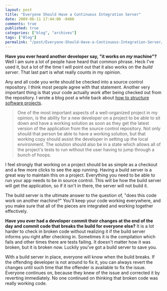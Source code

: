 ```yaml
---
layout: post
title: "Everyone Should Have a Continuous Integration Server"
date: 2009-06-11 17:44:00 -0400
comments: true
published: true
categories: ["blog", "archives"]
tags: ["Blog"]
permalink: "/post/Everyone-Should-Have-a-Continuous-Integration-Server/"
---
```

<!-- more -->

<p><strong>Have you ever heard another developer say, "it works on <em>my</em> machine"?</strong> Well I am sure a lot of people have heard that common phrase. Heck I've used it, but a lot of the time I will point out that it also works on the <em>build server</em>. That last part is what really counts in my opinion.</p>
<p>Any and all code you write should be checked into a source control repository. I think most people agree with that statement. Another very important thing is that your code actually <em>work</em> after being checked out from the repository. I wrote a blog post a while back about <a href="/post/2009/02/12/Organizing-Software-Projects.aspx" target="_blank">how to structure software projects</a>.</p>
<blockquote>
<p>One of the most important aspects of a well-organized project in my opinion, is the ability for a new developer on a project to be able to sit down and have a working solution as soon as they get the latest version of the application from the source control repository. Not only should that person be able to have a working solution, but that working copy should assist the developer in setting up the local environment. The solution should also be in a state which allows all of the project's tests to run without the user having to jump through a bunch of hoops.</p>
</blockquote>
<p>I feel strongly that working on a project should be as simple as a checkout and a few more clicks to see the app running. Having a build server is a great way to maintain this on a project. Everything you need to be able to run your app needs to be in source control. This will be how the build server will get the application, so if it isn't in there, the server will not build it.</p>
<p>The build server is the ultimate answer to the question of, "does this code work on another machine?" You'll keep your code working everywhere, and you make sure that all of the pieces are integrated and working together effectively.</p>
<p><strong>Have you ever had a developer commit their changes at the end of the day and commit code that breaks the build for everyone else?</strong> It is a lot harder to check in broken code without realizing it if the build server informs you right after checking in. Sometimes it is the compilation which fails and other times there are tests failing. It doesn't matter how it was broken, but it is broken now. Luckily you've got a build server to save you.</p>
<p>With a build server in place, everyone will know when the build breaks. If the offending developer is not around to fix it, you can always revert the changes until such time that the offender is available to fix the issue. Everyone continues on, because they knew of the issue and corrected it by reverting immediately. No one continued on thinking that broken code was really working code.</p>
